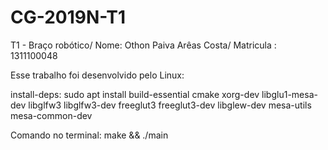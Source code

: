 # CG-2019N-T1
T1 - Braço robótico/
Nome: Othon Paiva Arêas Costa/
Matricula : 1311100048

Esse trabalho foi desenvolvido pelo Linux:

install-deps:	sudo apt install build-essential cmake xorg-dev libglu1-mesa-dev libglfw3 libglfw3-dev freeglut3 freeglut3-dev libglew-dev mesa-utils mesa-common-dev
  
Comando no terminal:
make && ./main

